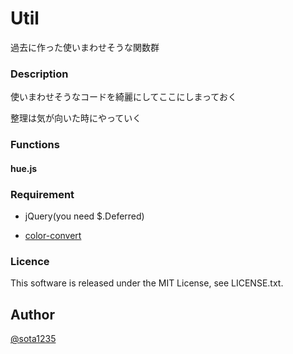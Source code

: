 Util
====

過去に作った使いまわせそうな関数群

### Description

使いまわせそうなコードを綺麗にしてここにしまっておく

整理は気が向いた時にやっていく

### Functions

#### hue.js

### Requirement

* jQuery(you need $.Deferred)

* [color-convert](https://github.com/harthur/color-convert/tree/gh-pages)

### Licence

This software is released under the MIT License, see LICENSE.txt.

## Author

[@sota1235](https://github.com/sota1235)
